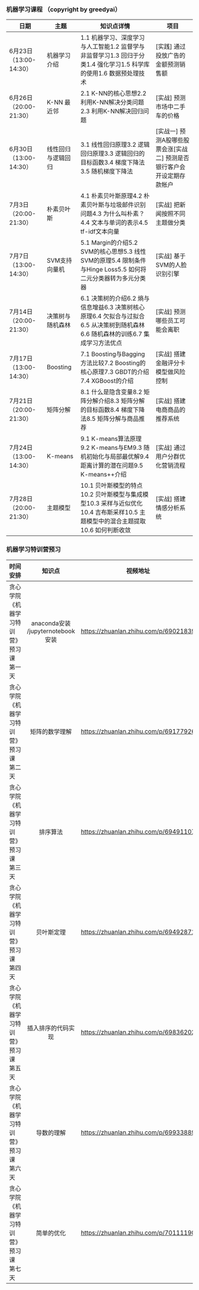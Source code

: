 

### 机器学习课程 （copyright by greedyai）  
|    日期  |    主题  |   知识点详情 | 项目  |
|---------|---------|---------|---------|
|6月23日（13:00-14:30） | 机器学习介绍 | 1.1  机器学习、深度学习与人工智能1.2 监督学与非监督学习1.3 回归于分类1.4 强化学习1.5 科学库的使用1.6 数据预处理技术|[实践] 通过投放广告的金额预测销售额|
|6月26日（20:00-21:30） | K-NN 最近邻 | 2.1 K-NN的核心思想2.2 利用K-NN解决分类问题2.3 利用K-NN解决回归问题 | [实战] 预测市场中二手车的价格|
|6月30日（13:00-14:30） | 线性回归与逻辑回归 |3.1 线性回归原理3.2 逻辑回归原理3.3 逻辑回归的目标函数3.4 梯度下降法3.5 随机梯度下降法| [实战一] 预测A股哪些股票会涨[实战二] 预测是否银行客户会开设定期存款帐户|
|7月3日（20:00-21:30） | 朴素贝叶斯 | 4.1 朴素贝叶斯原理4.2 朴素贝叶斯与垃圾邮件识别问题4.3 为什么叫朴素？4.4 文本与单词的表示4.5 tf-idf文本向量| [实战] 把新闻按照不同主题做分类|
|7月7日（13:00-14:30） | SVM支持向量机 | 5.1 Margin的介绍5.2 SVM的核心思想5.3 线性SVM的原理5.4 限制条件与Hinge Loss5.5 如何将二元分类器转为多元分类器| [实战] 基于SVM的人脸识别引擎|
|7月14日（20:00-21:30） | 决策树与随机森林 | 6.1 决策树的介绍6.2 熵与信息增益6.3 决策树核心原理6.4 欠拟合与过拟合6.5 从决策树到随机森林6.6 随机森林的训练6.7 集成学习方法优点|[实战] 预测哪些员工可能会离职|
|7月17日（13:00-14:30） | Boosting |7.1 Boosting与Bagging方法比较7.2 Boosting的核心原理7.3 GBDT的介绍7.4 XGBoost的介绍|[实战] 搭建金融评分卡模型做风险控制|
|7月21日（20:00-21:30） | 矩阵分解 | 8.1 什么是隐含变量8.2 矩阵分解介绍8.3 矩阵分解的目标函数8.4 梯度下降法8.5 矩阵分解与商品推荐|[实战] 搭建电商商品的推荐系统|
|7月24日（13:00-14:30） | K-means | 9.1 K-means算法原理9.2 K-means与EM9.3 随机初始化与局部最优解9.4 距离计算的潜在问题9.5 K-means++介绍|[实战] 通过用户分群优化营销流程|
|7月28日（20:00-21:30） | 主题模型 | 10.1 贝叶斯模型的特点10.2 贝叶斯模型与集成模型10.3 采样与近似优化10.4 吉布斯采样10.5 主题模型中的混合主题提取10.6 如何判断收敛|[实战] 搭建情感分析系统|

### 机器学习特训营预习 
|    时间安排  |    知识点 | 视频地址  |
|---------|:---------:|---------|
|贪心学院《机器学习特训营》预习课 第一天 |anaconda安装 /jupyternotebook安装|https://zhuanlan.zhihu.com/p/69021839|
|贪心学院《机器学习特训营》预习课 第二天|矩阵的数学理解|https://zhuanlan.zhihu.com/p/69177926|
|贪心学院《机器学习特训营》预习课 第三天|排序算法|https://zhuanlan.zhihu.com/p/69491107|
|贪心学院《机器学习特训营》预习课 第四天|贝叶斯定理|https://zhuanlan.zhihu.com/p/69492871|
|贪心学院《机器学习特训营》预习课 第五天|插入排序的代码实现|https://zhuanlan.zhihu.com/p/69836202|
|贪心学院《机器学习特训营》预习课 第六天|导数的理解|https://zhuanlan.zhihu.com/p/69933889|
|贪心学院《机器学习特训营》预习课 第七天|简单的优化|https://zhuanlan.zhihu.com/p/70111190|
